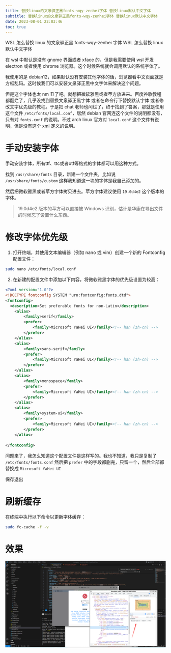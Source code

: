 ```yaml
---
title: 替换linux的文泉驿正黑fonts-wqy-zenhei字体 替换linux默认中文字体
subtitle: 替换linux的文泉驿正黑fonts-wqy-zenhei字体 替换linux默认中文字体
date: 2023-08-01 22:03:46
toc: true
---
```


WSL 怎么替换 linux 的文泉驿正黑 fonts-wqy-zenhei 字体
WSL 怎么替换 linux 默认中文字体

在 wsl 中默认是没有 gnome 界面或者 xface 的，但是我需要使用 wsl 开发 electron 或者使用 chrome 浏览器。这个时候系统就会调用默认的系统字体了。

我使用的是 debian12，如果默认没有安装其他字体的话，浏览器看中文页面就是方框乱码。这时候我们可以安装文泉驿正黑中文字体来解决这个问题。

但是这个字体也太 nm 丑了吧。就想把微软雅黑或者苹方放进来。百度谷歌教程都翻烂了，几乎没找到替换文泉驿正黑字体 或者在命令行下替换默认字体 或者修改文字优先级的教程。于是把 chat 老师也问烂了，终于找到了答案，那就是使用这个文件 `/etc/fonts/local.conf`，居然 debian 官网连这个文件的说明都没有，只有对 `fonts.conf` 的说明。不过 arch linux 官方对 `local.conf` 这个文件有说明，但是没有这个 xml 定义的说明。

# 手动安装字体

手动安装字体，所有ttf、ttc或者otf等格式的字体都可以用这种方式。

找到 `/usr/share/fonts` 目录，新建一个文件夹，比如说 `/usr/share/fonts/custom` 这样我知道这一块的字体是我自己添加的。

然后把微软雅黑或者苹方字体拷贝进去。苹方字体建议使用 `19.0d4e2` 这个版本的字体。

> 19.0d4e2 版本的苹方可以直接被 Windows 识别，估计是华康在导出文件的时候忘了设置什么东西。

# 修改字体优先级
1. 打开终端，并使用文本编辑器（例如 nano 或 vim）创建一个新的 Fontconfig 配置文件：

```bash
sudo nano /etc/fonts/local.conf
```

2. 在新建的配置文件中添加以下内容，将微软雅黑字体的优先级设置为较高：
```xml
<?xml version="1.0"?>
<!DOCTYPE fontconfig SYSTEM "urn:fontconfig:fonts.dtd">
<fontconfig>
  <description>Set preferable fonts for non-Latin</description>
	<alias>
		<family>serif</family>
		<prefer>
			<family>Microsoft YaHei UI</family><!-- han (zh-cn) -->
		</prefer>
	</alias>
	<alias>
		<family>sans-serif</family>
		<prefer>
			<family>Microsoft YaHei UI</family><!-- han (zh-cn) -->
		</prefer>
	</alias>
	<alias>
		<family>monospace</family>
		<prefer>
			<family>Microsoft YaHei UI</family><!-- han (zh-cn) -->
		</prefer>
	</alias>
	<alias>
		<family>system-ui</family>
		<prefer>
			<family>Microsoft YaHei UI</family><!-- han (zh-cn) -->
		</prefer>
	</alias>

</fontconfig>
```

问题来了，我怎么知道这个配置文件是这样写的。我也不知道，我只是复制了 `/etc/fonts/fonts.conf` 然后把 `prefer` 中的字段都删完，只留一个，然后全部都替换成 `Microsoft YaHei UI`

保存退出
# 刷新缓存
在终端中执行以下命令以更新字体缓存：
```bash
sudo fc-cache -f -v
```

# 效果

![16936350960641693635095476.png](https://raw.githubusercontent.com/james-curtis/blog-img/img/img/16936350960641693635095476.png)